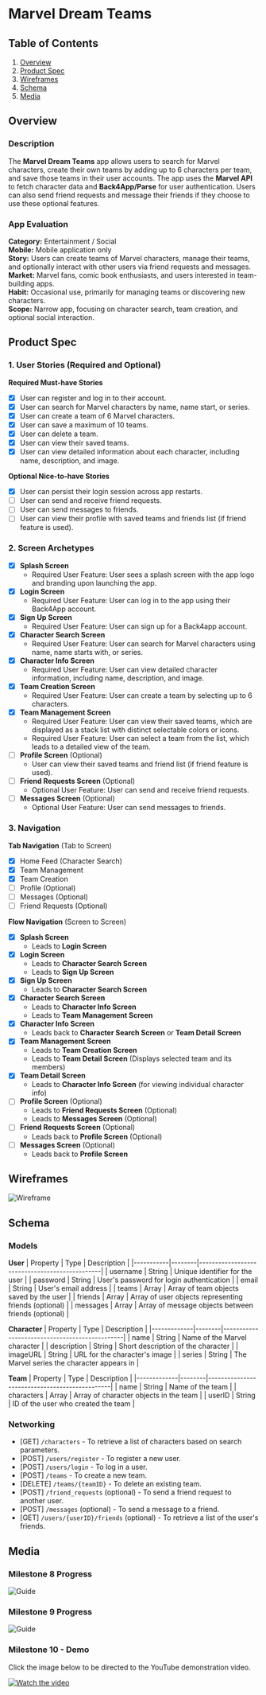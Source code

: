 # Marvel Dream Teams

## Table of Contents

1. [Overview](#Overview)
2. [Product Spec](#Product-Spec)
3. [Wireframes](#Wireframes)
4. [Schema](#Schema)
5. [Media](#Media)

## Overview

### Description

The **Marvel Dream Teams** app allows users to search for Marvel characters, create their own teams by adding up to 6 characters per team, and save those teams in their user accounts. The app uses the **Marvel API** to fetch character data and **Back4App/Parse** for user authentication. Users can also send friend requests and message their friends if they choose to use these optional features.

### App Evaluation

**Category:** Entertainment / Social  
**Mobile:** Mobile application only  
**Story:** Users can create teams of Marvel characters, manage their teams, and optionally interact with other users via friend requests and messages.  
**Market:** Marvel fans, comic book enthusiasts, and users interested in team-building apps.  
**Habit:** Occasional use, primarily for managing teams or discovering new characters.  
**Scope:** Narrow app, focusing on character search, team creation, and optional social interaction.

## Product Spec

### 1. User Stories (Required and Optional)

**Required Must-have Stories**

- [x] User can register and log in to their account.
- [x] User can search for Marvel characters by name, name start, or series.
- [x] User can create a team of 6 Marvel characters.
- [x] User can save a maximum of 10 teams.
- [x] User can delete a team.
- [x] User can view their saved teams.
- [x] User can view detailed information about each character, including name, description, and image.

**Optional Nice-to-have Stories**

- [x] User can persist their login session across app restarts.
- [ ] User can send and receive friend requests.
- [ ] User can send messages to friends.
- [ ] User can view their profile with saved teams and friends list (if friend feature is used).

### 2. Screen Archetypes

- [x] **Splash Screen**
  * Required User Feature: User sees a splash screen with the app logo and branding upon launching the app.
- [x] **Login Screen**
  * Required User Feature: User can log in to the app using their Back4App account.
- [x] **Sign Up Screen**
  * Required User Feature: User can sign up for a Back4app account.
- [x] **Character Search Screen**
  * Required User Feature: User can search for Marvel characters using name, name starts with, or series.
- [x] **Character Info Screen**
  * Required User Feature: User can view detailed character information, including name, description, and image.
- [x] **Team Creation Screen**
  * Required User Feature: User can create a team by selecting up to 6 characters.
- [x] **Team Management Screen**
  * Required User Feature: User can view their saved teams, which are displayed as a stack list with distinct selectable colors or icons.
  * Required User Feature: User can select a team from the list, which leads to a detailed view of the team.
- [ ] **Profile Screen** (Optional)
  * User can view their saved teams and friend list (if friend feature is used).
- [ ] **Friend Requests Screen** (Optional)
  * Optional User Feature: User can send and receive friend requests.
- [ ] **Messages Screen** (Optional)
  * Optional User Feature: User can send messages to friends.

### 3. Navigation

**Tab Navigation** (Tab to Screen)

- [x] Home Feed (Character Search)
- [x] Team Management
- [x] Team Creation
- [ ] Profile (Optional)
- [ ] Messages (Optional)
- [ ] Friend Requests (Optional)

**Flow Navigation** (Screen to Screen)

- [x] **Splash Screen**
  * Leads to **Login Screen**
- [x] **Login Screen**
  * Leads to **Character Search Screen**
  * Leads to **Sign Up Screen**
- [x] **Sign Up Screen**
  * Leads to **Character Search Screen**
- [x] **Character Search Screen**
  * Leads to **Character Info Screen**
  * Leads to **Team Management Screen**
- [x] **Character Info Screen**
  * Leads back to **Character Search Screen** or **Team Detail Screen**
- [x] **Team Management Screen**
  * Leads to **Team Creation Screen**
  * Leads to **Team Detail Screen** (Displays selected team and its members)
- [x] **Team Detail Screen**
  * Leads to **Character Info Screen** (for viewing individual character info)
- [ ] **Profile Screen** (Optional)
  * Leads to **Friend Requests Screen** (Optional)
  * Leads to **Messages Screen** (Optional)
- [ ] **Friend Requests Screen** (Optional)
  * Leads back to **Profile Screen** (Optional)
- [ ] **Messages Screen** (Optional)
  * Leads back to **Profile Screen**

## Wireframes

![Wireframe](https://i.imgur.com/SmetTqA.png)

## Schema

### Models

**User**
| Property  | Type   | Description                                   |
|-----------|--------|-----------------------------------------------|
| username  | String | Unique identifier for the user                |
| password  | String | User's password for login authentication      |
| email     | String | User's email address                          |
| teams     | Array  | Array of team objects saved by the user       |
| friends   | Array  | Array of user objects representing friends (optional) |
| messages  | Array  | Array of message objects between friends (optional) |

**Character**
| Property    | Type   | Description                                   |
|-------------|--------|-----------------------------------------------|
| name        | String | Name of the Marvel character                  |
| description | String | Short description of the character            |
| imageURL    | String | URL for the character's image                 |
| series      | String | The Marvel series the character appears in    |

**Team**
| Property    | Type   | Description                                   |
|-------------|--------|-----------------------------------------------|
| name        | String | Name of the team                              |
| characters  | Array  | Array of character objects in the team        |
| userID      | String | ID of the user who created the team           |

### Networking

- [GET] `/characters` - To retrieve a list of characters based on search parameters.
- [POST] `/users/register` - To register a new user.
- [POST] `/users/login` - To log in a user.
- [POST] `/teams` - To create a new team.
- [DELETE] `/teams/{teamID}` - To delete an existing team.
- [POST] `/friend_requests` (optional) - To send a friend request to another user.
- [POST] `/messages` (optional) - To send a message to a friend.
- [GET] `/users/{userID}/friends` (optional) - To retrieve a list of the user's friends.

## Media

### Milestone 8 Progress

![Guide](https://i.imgur.com/EE1Bawb.gif)

### Milestone 9 Progress

![Guide](https://i.imgur.com/BFzlzs0.gif)

### Milestone 10 - Demo

Click the image below to be directed to the YouTube demonstration video.

[![Watch the video](https://i.imgur.com/lfVVY5n.png)](https://www.youtube.com/watch?v=G5oZ4wdv4dQ)

